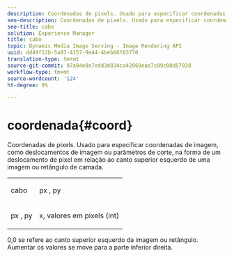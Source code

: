 ```yaml
---
description: Coordenadas de pixels. Usado para especificar coordenadas de imagem, como deslocamentos de imagem ou parâmetros de corte, na forma de um deslocamento de pixel em relação ao canto superior esquerdo de uma imagem ou retângulo de camada.
seo-description: Coordenadas de pixels. Usado para especificar coordenadas de imagem, como deslocamentos de imagem ou parâmetros de corte, na forma de um deslocamento de pixel em relação ao canto superior esquerdo de uma imagem ou retângulo de camada.
seo-title: cabo
solution: Experience Manager
title: cabo
topic: Dynamic Media Image Serving - Image Rendering API
uuid: dd49f12b-5a87-4157-9e44-4beb66f83770
translation-type: tm+mt
source-git-commit: 97a84e8e7edd3d834ca42069eae7c09c00d57938
workflow-type: tm+mt
source-wordcount: '124'
ht-degree: 0%

---
```



# coordenada{#coord}

Coordenadas de pixels. Usado para especificar coordenadas de imagem, como deslocamentos de imagem ou parâmetros de corte, na forma de um deslocamento de pixel em relação ao canto superior esquerdo de uma imagem ou retângulo de camada.

<table id="simpletable_A686120953124ACB8803CB9C877252AB"> 
 <tr class="strow"> 
  <td class="stentry"> <p><span class="codeph"> <span class="varname"> cabo</span> </span> </p> </td> 
  <td class="stentry"> <p><span class="codeph"> <span class="varname"> px</span> </span>,  <span class="codeph"><span class="varname"> py</span></span> </p></td> 
 </tr> 
 <tr class="strow"> 
  <td class="stentry"> <p><span class="codeph"> <span class="varname"> px</span> </span>,  <span class="codeph"><span class="varname"> py</span></span> </p></td> 
  <td class="stentry"> <p><span class="varname"> x</span>,  <span class="varname"> </span> valores em pixels (int) </p></td> 
 </tr> 
</table>

0,0 se refere ao canto superior esquerdo da imagem ou retângulo. Aumentar os valores se move para a parte inferior direita.
